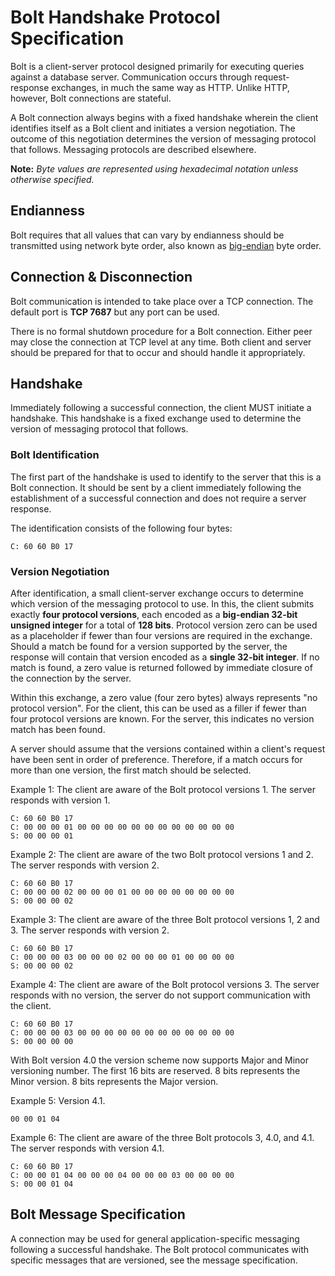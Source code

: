 # Bolt Handshake Protocol Specification

Bolt is a client-server protocol designed primarily for executing queries against a database server.
Communication occurs through request-response exchanges, in much the same way as HTTP.
Unlike HTTP, however, Bolt connections are stateful.

A Bolt connection always begins with a fixed handshake wherein the client identifies itself as a Bolt client and initiates a version negotiation.
The outcome of this negotiation determines the version of messaging protocol that follows.
Messaging protocols are described elsewhere.

**Note:** *Byte values are represented using hexadecimal notation unless otherwise specified.*


## Endianness

Bolt requires that all values that can vary by endianness should be transmitted using network byte order, also known as [big\-endian](https://en.wikipedia.org/wiki/Endianness#Etymology) byte order.


## Connection & Disconnection

Bolt communication is intended to take place over a TCP connection.
The default port is **TCP 7687** but any port can be used.

There is no formal shutdown procedure for a Bolt connection.
Either peer may close the connection at TCP level at any time.
Both client and server should be prepared for that to occur and should handle it appropriately.


## Handshake

Immediately following a successful connection, the client MUST initiate a handshake.
This handshake is a fixed exchange used to determine the version of messaging protocol that follows.


### Bolt Identification

The first part of the handshake is used to identify to the server that this is a Bolt connection.
It should be sent by a client immediately following the establishment of a successful connection and does not require a server response.

The identification consists of the following four bytes:

```
C: 60 60 B0 17
```

### Version Negotiation

After identification, a small client-server exchange occurs to determine which version of the messaging protocol to use.
In this, the client submits exactly **four protocol versions**, each encoded as a **big-endian 32-bit unsigned integer** for a total of **128 bits**.
Protocol version zero can be used as a placeholder if fewer than four versions are required in the exchange.
Should a match be found for a version supported by the server, the response will contain that version encoded as a **single 32-bit integer**.
If no match is found, a zero value is returned followed by immediate closure of the connection by the server.

Within this exchange, a zero value (four zero bytes) always represents "no protocol version".
For the client, this can be used as a filler if fewer than four protocol versions are known.
For the server, this indicates no version match has been found.

A server should assume that the versions contained within a client's request have been sent in order of preference.
Therefore, if a match occurs for more than one version, the first match should be selected.


Example 1: The client are aware of the Bolt protocol versions 1. The server responds with version 1.

```
C: 60 60 B0 17
C: 00 00 00 01 00 00 00 00 00 00 00 00 00 00 00 00
S: 00 00 00 01
```

Example 2: The client are aware of the two Bolt protocol versions 1 and 2. The server responds with version 2. 

```
C: 60 60 B0 17
C: 00 00 00 02 00 00 00 01 00 00 00 00 00 00 00 00
S: 00 00 00 02
```

Example 3: The client are aware of the three Bolt protocol versions 1, 2 and 3. The server responds with version 2. 

```
C: 60 60 B0 17
C: 00 00 00 03 00 00 00 02 00 00 00 01 00 00 00 00
S: 00 00 00 02
```

Example 4: The client are aware of the Bolt protocol versions 3. The server responds with no version, the server do not support communication with the client.

```
C: 60 60 B0 17
C: 00 00 00 03 00 00 00 00 00 00 00 00 00 00 00 00
S: 00 00 00 00
```


With Bolt version 4.0 the version scheme now supports Major and Minor versioning number. The first 16 bits are reserved. 8 bits represents the Minor version. 8 bits represents the Major version.

Example 5: Version 4.1.

```
00 00 01 04
```


Example 6: The client are aware of the three Bolt protocols 3, 4.0, and 4.1. The server responds with version 4.1.

```
C: 60 60 B0 17
C: 00 00 01 04 00 00 00 04 00 00 00 03 00 00 00 00
S: 00 00 01 04
```


## Bolt Message Specification

A connection may be used for general application-specific messaging following a successful handshake.
The Bolt protocol communicates with specific messages that are versioned, see the message specification.

